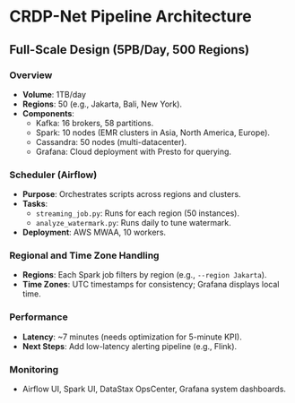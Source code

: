 # CRDP-Net Pipeline Architecture

## Full-Scale Design (5PB/Day, 500 Regions)

### Overview
- **Volume**: 1TB/day 
- **Regions**: 50 (e.g., Jakarta, Bali, New York).
- **Components**:
  - Kafka: 16 brokers, 58 partitions.
  - Spark: 10 nodes (EMR clusters in Asia, North America, Europe).
  - Cassandra: 50 nodes (multi-datacenter).
  - Grafana: Cloud deployment with Presto for querying.

### Scheduler (Airflow)
- **Purpose**: Orchestrates scripts across regions and clusters.
- **Tasks**:
  - `streaming_job.py`: Runs for each region (50 instances).
  - `analyze_watermark.py`: Runs daily to tune watermark.
- **Deployment**: AWS MWAA, 10 workers.

### Regional and Time Zone Handling
- **Regions**: Each Spark job filters by region (e.g., `--region Jakarta`).
- **Time Zones**: UTC timestamps for consistency; Grafana displays local time.

### Performance
- **Latency**: ~7 minutes (needs optimization for 5-minute KPI).
- **Next Steps**: Add low-latency alerting pipeline (e.g., Flink).

### Monitoring
- Airflow UI, Spark UI, DataStax OpsCenter, Grafana system dashboards.
